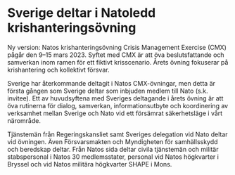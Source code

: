 # Sverige deltar i Natoledd krishanteringsövning

Ny version: Natos krishanteringsövning Crisis Management Exercise (CMX) pågår den 9–15 mars 2023. Syftet med CMX är att öva beslutsfattande och samverkan inom ramen för ett fiktivt krisscenario. Årets övning fokuserar på krishantering och kollektivt försvar.

Sverige har återkommande deltagit i Natos CMX-övningar, men detta är första gången som Sverige deltar som inbjuden medlem till Nato (s.k. invitee). Ett av huvudsyftena med Sveriges deltagande i årets övning är att öva rutinerna för dialog, samverkan, informationsutbyte och koordinering av verksamhet mellan Sverige och Nato vid ett försämrat säkerhetsläge i vårt närområde.

Tjänstemän från Regeringskansliet samt Sveriges delegation vid Nato deltar vid övningen. Även Försvarsmakten och Myndigheten för samhällsskydd och beredskap deltar. Från Natos sida deltar civila tjänstemän och militär stabspersonal i Natos 30 medlemsstater, personal vid Natos högkvarter i Bryssel och vid Natos militära högkvarter SHAPE i Mons.
